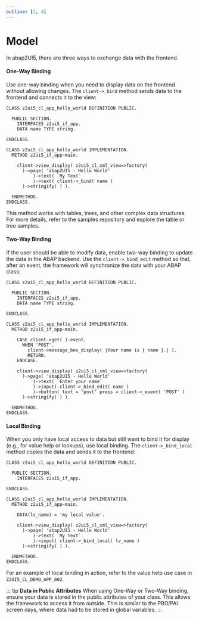 ```yaml
---
outline: [2, 4]
---
```

# Model

In abap2UI5, there are three ways to exchange data with the frontend.

#### One-Way Binding
Use one-way binding when you need to display data on the frontend without allowing changes. The `client->_bind` method sends data to the frontend and connects it to the view:

```abap
CLASS z2ui5_cl_app_hello_world DEFINITION PUBLIC.

  PUBLIC SECTION.
    INTERFACES z2ui5_if_app.
    DATA name TYPE string.

ENDCLASS.

CLASS z2ui5_cl_app_hello_world IMPLEMENTATION.
  METHOD z2ui5_if_app~main.

    client->view_display( z2ui5_cl_xml_view=>factory(
      )->page( 'abap2UI5 - Hello World'
          )->text( `My Text`
          )->text( client->_bind( name )
      )->stringify( ) ).

  ENDMETHOD.
ENDCLASS.
```
This method works with tables, trees, and other complex data structures. For more details, refer to the samples repository and explore the table or tree samples.

#### Two-Way Binding
If the user should be able to modify data, enable two-way binding to update the data in the ABAP backend. Use the `client->_bind_edit` method so that, after an event, the framework will synchronize the data with your ABAP class:

```abap
CLASS z2ui5_cl_app_hello_world DEFINITION PUBLIC.

  PUBLIC SECTION.
    INTERFACES z2ui5_if_app.
    DATA name TYPE string.

ENDCLASS.

CLASS z2ui5_cl_app_hello_world IMPLEMENTATION.
  METHOD z2ui5_if_app~main.

    CASE client->get( )-event.
      WHEN 'POST'.
        client->message_box_display( |Your name is { name }.| ).
        RETURN.
    ENDCASE.

    client->view_display( z2ui5_cl_xml_view=>factory(
      )->page( 'abap2UI5 - Hello World'
          )->text( `Enter your name`
          )->input( client->_bind_edit( name )
          )->button( text = 'post' press = client->_event( 'POST' )
      )->stringify( ) ).

  ENDMETHOD.
ENDCLASS.
```

#### Local Binding
When you only have local access to data but still want to bind it for display (e.g., for value help or lookups), use local binding. The `client->_bind_local` method copies the data and sends it to the frontend:

```abap
CLASS z2ui5_cl_app_hello_world DEFINITION PUBLIC.

  PUBLIC SECTION.
    INTERFACES z2ui5_if_app.
    
ENDCLASS.

CLASS z2ui5_cl_app_hello_world IMPLEMENTATION.
  METHOD z2ui5_if_app~main.

    DATA(lv_name) = 'my local value'.

    client->view_display( z2ui5_cl_xml_view=>factory(
      )->page( 'abap2UI5 - Hello World'
          )->text( `My Text`
          )->input( client->_bind_local( lv_name )
      )->stringify( ) ).

  ENDMETHOD.
ENDCLASS.
```
For an example of local binding in action, refer to the value help use case in `Z2UI5_CL_DEMO_APP_002`.

::: tip **Data in Public Attributes**
When using One-Way or Two-Way binding, ensure your data is stored in the public attributes of your class. This allows the framework to access it from outside. This is similar to the PBO/PAI screen days, where data had to be stored in global variables.
:::
